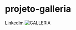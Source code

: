 # projeto-galleria
<a href="https://www.linkedin.com/posts/activity-6984921064988401664-nYSL?utm_source=share&utm_medium=member_desktop" class="styled-button">Linkedim</a>
![GALLERIA](https://user-images.githubusercontent.com/108904411/214179732-6b9464c7-9eda-4b14-8a4d-79949f3f9b39.PNG)
